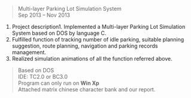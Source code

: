 

>Multi-layer Parking Lot Simulation System  
Sep 2013 – Nov 2013



1. Project description1. Implemented a Multi-layer Parking Lot Simulation System based on DOS by language C.
2. Fulfilled function of tracking number of idle parking, suitable planning suggestion, route planning, navigation and parking records management.
3. Realized simulation animations of all the function referred above.

>Based on DOS  
IDE: TC2.0 or BC3.0  
Program can only run on **Win Xp**  
Attached matrix chinese character bank and our report.

